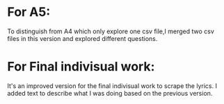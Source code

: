 # For A5:
To distinguish from A4 which only explore one csv file,I merged two csv files in this version and explored different questions.

# For Final indivisual work:
It's an improved version for the final indivisual work to scrape the lyrics. I added text to describe what I was doing based on the previous version.
